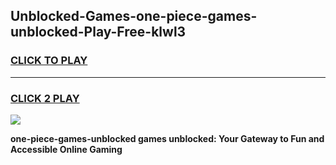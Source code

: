 
## Unblocked-Games-one-piece-games-unblocked-Play-Free-klwl3
<h3>
<a href="https://premium76.site?title=one-piece-games-unblocked&ref=22A">CLICK TO PLAY</a></h3>
<hr>

<h3>
<a href="https://premium76.site?title=one-piece-games-unblocked&ref=22A">CLICK 2 PLAY</a>
  
</h3>

<a href="https://premium76.site?title=one-piece-games-unblocked&ref=22A"><img src="https://clearcache.store/games.png"></a>


**one-piece-games-unblocked games unblocked: Your Gateway to Fun and Accessible Online Gaming**
